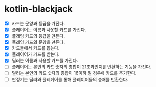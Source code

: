 # kotlin-blackjack

- [x] 카드는 문양과 등급을 가진다.
- [x] 플레이어는 이름과 사용할 카드를 가진다.
- [x] 플레잉 카드의 등급을 만든다.
- [x] 플레잉 카드의 문양을 만든다.
- [x] 카드들에서 카드를 뽑는다.
- [x] 플레이어가 카드를 받는다.
- [x] 딜러는 이름과 사용할 카드를 가진다.
- [ ] 플레이어는 본인의 카드 숫자의 총합이 21초과인지를 반환하는 기능을 가진다.
- [ ] 딜러는 본인의 카드 숫자의 총합이 16이하 일 경우에 카드를 추가한다.
- [ ] 판정기는 딜러와 플레이어를 통해 플레이어들의 승패를 반환한다.